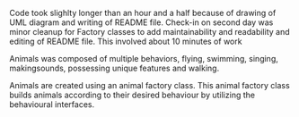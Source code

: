 Code took slighlty longer than an hour and a half because of drawing of UML diagram and
writing of README file. Check-in on second day was minor cleanup for Factory classes to add 
maintainability and readability
and editing of README file. 
This involved about 10 minutes of work

Animals was composed of multiple behaviors, flying, swimming, singing, makingsounds, 
possessing unique features and walking. 

Animals are created using an animal factory class. This animal factory class builds animals according
to their desired behaviour by utilizing the behavioural interfaces. 

